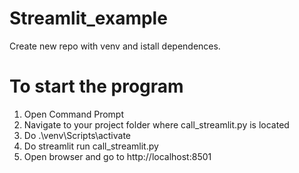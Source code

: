 # Streamlit_example




Create new repo with venv and istall dependences.

# To start the program
1) Open Command Prompt
2) Navigate to your project folder where call_streamlit.py is located
3) Do
.\venv\Scripts\activate
4) Do 
streamlit run call_streamlit.py
5) Open browser and go to
http://localhost:8501
